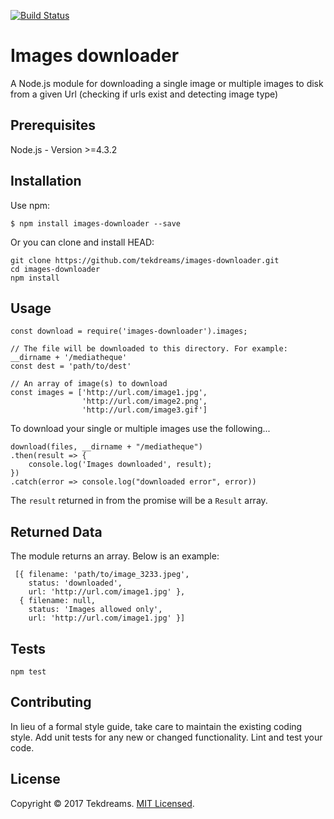 [![Build Status](https://travis-ci.org/tekdreams/images-downloader.svg?branch=master)](https://travis-ci.org/tekdreams/images-downloader)

Images downloader 
=================

A Node.js module for downloading a single image or multiple images to disk from a given Url (checking if urls exist and detecting image type)

## Prerequisites

Node.js - Version >=4.3.2

## Installation

Use npm:

```
$ npm install images-downloader --save
```
Or you can clone and install HEAD:

```
git clone https://github.com/tekdreams/images-downloader.git
cd images-downloader
npm install
```

## Usage

```
const download = require('images-downloader').images;

// The file will be downloaded to this directory. For example: __dirname + '/mediatheque'
const dest = 'path/to/dest'

// An array of image(s) to download
const images = ['http://url.com/image1.jpg',
				'http://url.com/image2.png',
				'http://url.com/image3.gif']
```

To download your single or multiple images use the following...

```
download(files, __dirname + "/mediatheque")
.then(result => {
	console.log('Images downloaded', result);	
})
.catch(error => console.log("downloaded error", error))
```

The `result` returned in from the promise will be a `Result` array.


## Returned Data

The module returns an array. Below is an example:

```
 [{ filename: 'path/to/image_3233.jpeg',
    status: 'downloaded',
    url: 'http://url.com/image1.jpg' },
  { filename: null,
    status: 'Images allowed only',
    url: 'http://url.com/image1.jpg' }]
```

## Tests

  `npm test`


## Contributing

In lieu of a formal style guide, take care to maintain the existing coding style. Add unit tests for any new or changed functionality. Lint and test your code.

## License

Copyright © 2017 Tekdreams. [MIT Licensed](LICENSE).